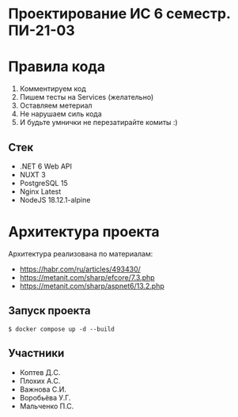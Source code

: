 # Проектирование ИС 6 семестр. ПИ-21-03 

# Правила кода

1) Комментируем код
2) Пишем тесты на Services (желательно)
3) Оставляем метериал
4) Не нарушаем силь кода 
5) И будьте умнички не перезатирайте комиты :)

## Стек

- .NET 6 Web API 
- NUXT 3
- PostgreSQL 15
- Nginx Latest
- NodeJS 18.12.1-alpine

# Архитектура проекта

Архитектура реализована по материалам:
- https://habr.com/ru/articles/493430/
- https://metanit.com/sharp/efcore/7.3.php
- https://metanit.com/sharp/aspnet6/13.2.php

## Запуск проекта

```
$ docker compose up -d --build
```

## Участники

- Коптев Д.C.
- Плохих А.С.
- Важнова С.И. 
- Воробьёва У.Г.
- Мальченко П.С.